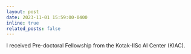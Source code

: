 ```yaml
---
layout: post
date: 2023-11-01 15:59:00-0400
inline: true
related_posts: false
---
```


I received Pre-doctoral Fellowship from the Kotak-IISc AI Center (KIAC).
